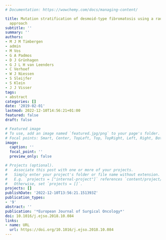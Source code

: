 ```yaml
---
# Documentation: https://wowchemy.com/docs/managing-content/

title: Mutation stratification of desmoid-type fibromatosis using a radiogenomics
  approach
subtitle: ''
summary: ''
authors:
- M J M Timbergen
- admin
- M Vos
- G A Padmos
- D J Grünhagen
- G J L H van Leenders
- C Verhoef
- W J Niessen
- S Sleijfer
- S Klein
- J J Visser
tags:
- abstract
categories: []
date: '2019-02-01'
lastmod: 2022-12-10T14:56:21+01:00
featured: false
draft: false

# Featured image
# To use, add an image named `featured.jpg/png` to your page's folder.
# Focal points: Smart, Center, TopLeft, Top, TopRight, Left, Right, BottomLeft, Bottom, BottomRight.
image:
  caption: ''
  focal_point: ''
  preview_only: false

# Projects (optional).
#   Associate this post with one or more of your projects.
#   Simply enter your project's folder or file name without extension.
#   E.g. `projects = ["internal-project"]` references `content/project/deep-learning/index.md`.
#   Otherwise, set `projects = []`.
projects: []
publishDate: '2022-12-10T13:56:21.151393Z'
publication_types:
- '9'
abstract: ''
publication: '*European Journal of Surgical Oncology*'
doi: 10.1016/j.ejso.2018.10.084
links:
- name: URL
  url: https://doi.org/10.1016/j.ejso.2018.10.084
---
```

